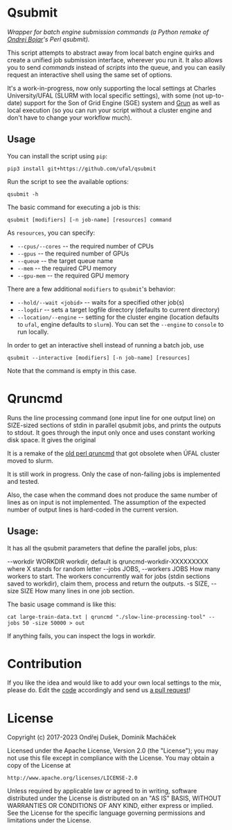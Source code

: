 Qsubmit
=======

_Wrapper for batch engine submission commands (a Python remake of 
[Ondrej Bojar](https://ufal.mff.cuni.cz/ondrej-bojar)'s Perl qsubmit)._

This script attempts to abstract away from local batch engine quirks 
and create a unified job submission interface, wherever you run it.
It also allows you to send _commands_ instead of _scripts_ into the 
queue, and you can easily request an interactive shell using the same
set of options. 

It's a work-in-progress, now only supporting the local settings at
Charles University/UFAL (SLURM with local specific settings), with
some (not up-to-date) support for the Son of Grid Engine (SGE) system 
and [Grun](https://github.com/earonesty/grun) as well as local execution
(so you can run your script without a cluster engine and don't
have to change your workflow much).

Usage
-----

You can install the script using `pip`:
```
pip3 install git+https://github.com/ufal/qsubmit
```

Run the script to see the available options:
```
qsubmit -h
```

The basic command for executing a job is this:
```
qsubmit [modifiers] [-n job-name] [resources] command
```

As `resources`, you can specify:
* `--cpus/--cores` -- the required number of CPUs
* `--gpus` -- the required number of GPUs
* `--queue` -- the target queue name
* `--mem` -- the required CPU memory
* `--gpu-mem` -- the required GPU memory 

There are a few additional `modifiers` to `qsubmit`'s behavior:
* `--hold/--wait <jobid>` -- waits for a specified other job(s)
* `--logdir` -- sets a target logfile directory (defaults to current directory)
* `--location/--engine` -- setting for the cluster engine (location defaults to `ufal`, 
    engine defaults to `slurm`). You can set the `--engine` to `console` to run locally.

In order to get an interactive shell instead of running a batch job, use
```
qsubmit --interactive [modifiers] [-n job-name] [resources]
```
Note that the command is empty in this case.

Qruncmd
=======

Runs the line processing command (one input line for one output line) on
SIZE-sized sections of stdin in parallel qsubmit jobs, and prints the outputs
to stdout. It goes through the input only once and uses constant working disk
space. It gives the original

It is a remake of the [old perl
qruncmd](https://github.com/ufal/ufal-tools/blob/master/obsolete/qruncmd) that
got obsolete when ÚFAL cluster moved to slurm.

It is still work in progress. Only the case of non-failing jobs is implemented and tested.

Also, the case when the command does not produce the same number of lines as on
input is not implemented. The assumption of the expected number of output lines
is hard-coded in the current version.

Usage:
------

It has all the qsubmit parameters that define the parallel jobs, plus:

  --workdir WORKDIR     workdir, default is qruncmd-workdir-XXXXXXXXX where X stands for random letter
  --jobs JOBS, --workers JOBS
                        How many workers to start. The workers concurrently wait for jobs (stdin sections saved to workdir), claim them, process and return the outputs.
  -s SIZE, --size SIZE  How many lines in one job section.

The basic usage command is like this:
```
cat large-train-data.txt | qruncmd "./slow-line-processing-tool" --jobs 50 -size 50000 > out
```

If anything fails, you can inspect the logs in workdir.


Contribution
============

If you like the idea and would like to add your own local settings to
the mix, please do. Edit the [code](qsubmit/__init__.py) accordingly
and send us [a pull request](https://github.com/ufal/qsubmit/pulls)!



License
=======

Copyright (c) 2017-2023 Ondřej Dušek, Dominik Macháček

Licensed under the Apache License, Version 2.0 (the "License");
you may not use this file except in compliance with the License.
You may obtain a copy of the License at

    http://www.apache.org/licenses/LICENSE-2.0

Unless required by applicable law or agreed to in writing, software
distributed under the License is distributed on an "AS IS" BASIS,
WITHOUT WARRANTIES OR CONDITIONS OF ANY KIND, either express or implied.
See the License for the specific language governing permissions and
limitations under the License.
